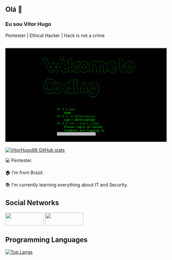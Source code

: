 ## Olá 👋

<!--
**SeuNome/SeuNome** é um ✨ _repositório especial_ ✨ porque seu `README.md` (este arquivo) aparece no seu perfil do GitHub.

Aqui estão algumas ideias para começar:

- 🔭 Atualmente estou trabalhando em ...
- 🌱 Atualmente estou aprendendo ...
- 👯 Estou procurando colaborar em ...
- 🤔 Estou procurando ajuda com ...
- 💬 Pergunte-me sobre ...
- 📫 Como me contatar: ...
- 😄 Pronomes: ...
- ⚡ Curiosidade: ...
-->

### Eu sou Vitor Hugo

Pentester | Ethical Hacker | Hack is not a crime

<br>

<img src="53jt.gif" width="600">

</br>

[![VitorHugo86 GitHub stats](https://github-readme-stats.vercel.app/api?username=VitorHugo86&theme=dark)](https://github.com/VitorHugo86/github-readme-stats)

💻 Pentester.

🏠 I'm from Brazil.

📚 I'm currently learning everything about IT and Security.

## Social Networks

<div style="display: inline; gap: 20px;">
    <a href="https://github.com/VitorHugo86"><img width='120' height='40' src="https://img.shields.io/badge/-Github-000?style=flat-square&logo=Github&logoColor=white"></a>
    <a href="https://www.linkedin.com/in/vitor-hugo86"><img width='120' height='40' src="https://img.shields.io/badge/-LinkedIn-blue?style=flat-square&logo=Linkedin&logoColor=white"></a>
</div>

## Programming Languages

[![Top Langs](https://github-readme-stats.vercel.app/api/top-langs/?username=VitorHugo86&langs_count=8)](https://github.com/VitorHugo86/github-readme-stats)
